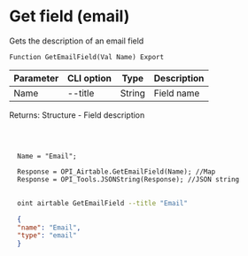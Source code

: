 ﻿---
sidebar_position: 8
---

# Get field (email)
 Gets the description of an email field



`Function GetEmailField(Val Name) Export`

  | Parameter | CLI option | Type | Description |
  |-|-|-|-|
  | Name | --title | String | Field name |

  
  Returns:  Structure - Field description

<br/>




```bsl title="Code example"
  
  Name = "Email";
  
  Response = OPI_Airtable.GetEmailField(Name); //Map
  Response = OPI_Tools.JSONString(Response); //JSON string
```



```sh title="CLI command example"
    
  oint airtable GetEmailField --title "Email"

```

```json title="Result"
  {
  "name": "Email",
  "type": "email"
  }

```

